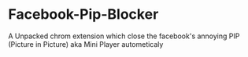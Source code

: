 # Facebook-Pip-Blocker
A Unpacked chrom extension which close the facebook's annoying PIP (Picture in Picture) aka Mini Player autometicaly
